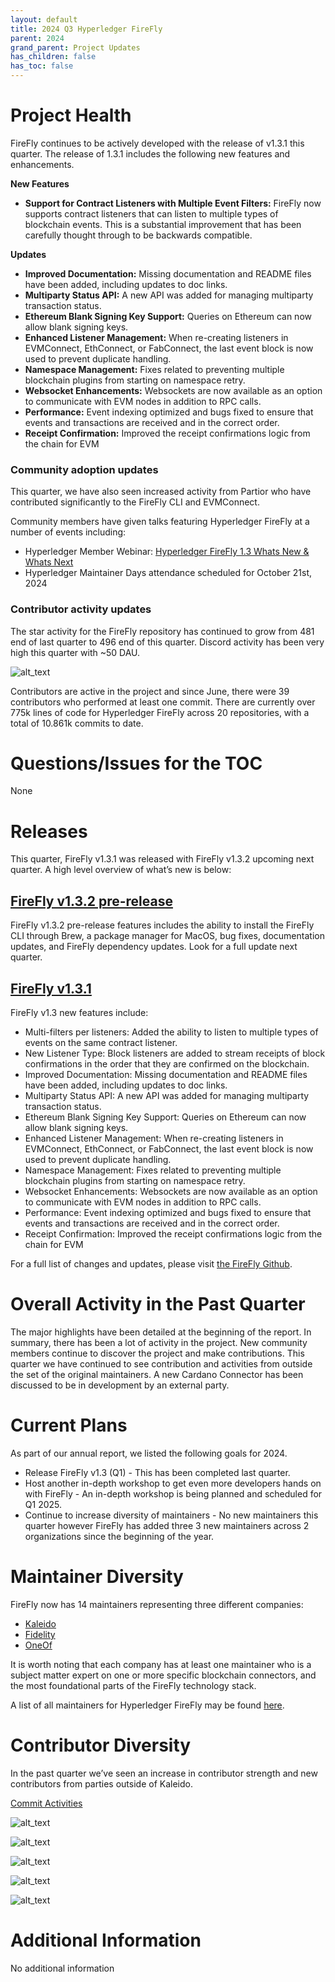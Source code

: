 ```yaml
---
layout: default
title: 2024 Q3 Hyperledger FireFly
parent: 2024
grand_parent: Project Updates
has_children: false
has_toc: false
---
```


# Project Health

FireFly continues to be actively developed with the release of v1.3.1 this quarter. The release of 1.3.1 includes the following new features and enhancements.

__New Features__

- __Support for Contract Listeners with Multiple Event Filters:__ FireFly now supports contract listeners that can listen to multiple types of blockchain events. This is a substantial improvement that has been carefully thought through to be backwards compatible.

__Updates__

- __Improved Documentation:__ Missing documentation and README files have been added, including updates to doc links.
- __Multiparty Status API:__ A new API was added for managing multiparty transaction status.
- __Ethereum Blank Signing Key Support:__ Queries on Ethereum can now allow blank signing keys.
- __Enhanced Listener Management:__ When re-creating listeners in EVMConnect, EthConnect, or FabConnect, the last event block is now used to prevent duplicate handling.
- __Namespace Management:__ Fixes related to preventing multiple blockchain plugins from starting on namespace retry.
- __Websocket Enhancements:__ Websockets are now available as an option to communicate with EVM nodes in addition to RPC calls.
- __Performance:__ Event indexing optimized and bugs fixed to ensure that events and transactions are received and in the correct order.
- __Receipt Confirmation:__ Improved the receipt confirmations logic from the chain for EVM

### Community adoption updates

This quarter, we have also seen increased activity from Partior who have contributed significantly to the FireFly CLI and EVMConnect.

Community members have given talks featuring Hyperledger FireFly at a number of events including:

- Hyperledger Member Webinar: [Hyperledger FireFly 1.3 Whats New & Whats Next](https://www.youtube.com/watch?v=zR_JwW1V9Og)
- Hyperledger Maintainer Days attendance scheduled for October 21st, 2024

### Contributor activity updates

The star activity for the FireFly repository has continued to grow from 481 end of last quarter to 496 end of this quarter. Discord activity has been very high this quarter with ~50 DAU.

![alt_text](images/HLFF_2024_Q3_stars.png "image_tooltip")

Contributors are active in the project and since June, there were 39 contributors who performed at least one commit.
There are currently over 775k lines of code for Hyperledger FireFly across 20 repositories, with a total of 10.861k commits to date.

# Questions/Issues for the TOC

None

# Releases

This quarter, FireFly v1.3.1 was released with FireFly v1.3.2 upcoming next quarter. A high level overview of what’s new is below:

## [FireFly v1.3.2 pre-release](https://github.com/hyperledger/firefly/releases/tag/v1.3.2-rc.1)

FireFly v1.3.2 pre-release features includes the ability to install the FireFly CLI through Brew, a package manager for MacOS, bug fixes, documentation updates, and FireFly dependency updates. Look for a full update next quarter.

## [FireFly v1.3.1](https://github.com/hyperledger/firefly/releases/tag/v1.3.1)

FireFly v1.3 new features include:
- Multi-filters per listeners: Added the ability to listen to multiple types of events on the same contract listener.
- New Listener Type: Block listeners are added to stream receipts of block confirmations in the order that they are confirmed on the blockchain.
- Improved Documentation: Missing documentation and README files have been added, including updates to doc links.
- Multiparty Status API: A new API was added for managing multiparty transaction status.
- Ethereum Blank Signing Key Support: Queries on Ethereum can now allow blank signing keys.
- Enhanced Listener Management: When re-creating listeners in EVMConnect, EthConnect, or FabConnect, the last event block is now used to prevent duplicate handling.
- Namespace Management: Fixes related to preventing multiple blockchain plugins from starting on namespace retry.
- Websocket Enhancements: Websockets are now available as an option to communicate with EVM nodes in addition to RPC calls.
- Performance: Event indexing optimized and bugs fixed to ensure that events and transactions are received and in the correct order.
- Receipt Confirmation: Improved the receipt confirmations logic from the chain for EVM

For a full list of changes and updates, please visit [the FireFly Github](https://github.com/hyperledger/firefly/releases/tag/v1.3.1).

# Overall Activity in the Past Quarter

The major highlights have been detailed at the beginning of the report. In summary, there has been a lot of activity in the project. New community members continue to discover the project and make contributions. This quarter we have continued to see contribution and activities from outside the set of the original maintainers. A new Cardano Connector has been discussed to be in development by an external party.

# Current Plans

As part of our annual report, we listed the following goals for 2024.

- Release FireFly v1.3 (Q1) - This has been completed last quarter.
- Host another in-depth workshop to get even more developers hands on with FireFly - An in-depth workshop is being planned and scheduled for Q1 2025.
- Continue to increase diversity of maintainers - No new maintainers this quarter however FireFly has added three 3 new maintainers across 2 organizations since the beginning of the year.

# Maintainer Diversity

FireFly now has 14 maintainers representing three different companies:

- [Kaleido](https://kaleido.io/)
- [Fidelity](https://www.fidelity.com/)
- [OneOf](https://www.oneof.com/)

It is worth noting that each company has at least one maintainer who is a subject matter expert on one or more specific blockchain connectors, and the most foundational parts of the FireFly technology stack.

A list of all maintainers for Hyperledger FireFly may be found [here](https://wiki.hyperledger.org/display/FIR/Maintainers).

# Contributor Diversity

In the past quarter we’ve seen an increase in contributor strength and new contributors from parties outside of Kaleido.

[Commit Activities](https://insights.lfx.linuxfoundation.org/foundation/lf-decentralized-trust/overview/github?project=firefly&repository=&routedFrom=Github)

![alt_text](images/HLFF_2024_Q3_1.png "image_tooltip")

![alt_text](images/HLFF_2024_Q3_2.png "image_tooltip")

![alt_text](images/HLFF_2024_Q3_3.png "image_tooltip")

![alt_text](images/HLFF_2024_Q3_4.png "image_tooltip")

![alt_text](images/HLFF_2024_Q3_5.png "image_tooltip")

# Additional Information

No additional information